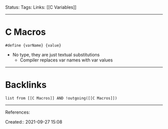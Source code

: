 Status: 
Tags: 
Links: [[C Variables]]
___
# C Macros
`#define {varName} {value}`
- No type, they are just textual substitutions
	- Compiler replaces var names with var values
___
# Backlinks
```dataview
list from [[C Macros]] AND !outgoing([[C Macros]])
```
___
References:

Created:: 2021-09-27 15:08
